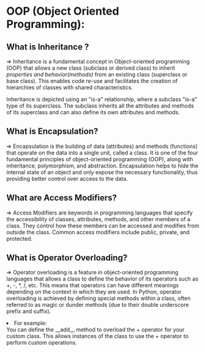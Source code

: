 # OOP (Object Oriented Programming):
## What is Inheritance ?  
  => Inheritance is a fundamental concept in Object-oriented programming (OOP) that allows a new class (subclass or derived class) to inherit *properties and 
  behavior(methods)* from an existing class (superclass or base class). This enables code re-use and facilitates the creation of hierarchies of classes with shared
  characteristics.

  Inheritance is depicted using an "is-a" relationship, where a subclass "is-a" type of its superclass. The subclass inherits all the attributes and methods of its 
  superclass and can also define its own attributes and methods.

## What is Encapsulation?
=> Encapsulation is the building of data (attributes) and methods (functions) that operate on the data into a single
unit, called a class. It is one of the four fundamental principles of object-oriented programming (OOP), along with
inheritance, polymorphism, and abstraction. Encapsulation helps to hide the internal state of an object and only expose the necessary functionality, thus providing better control over access to the data.

## What are Access Modifiers?
=> Access Modifiers are keywords in programming languages that specify the accessibility of classes, attributes, methods, and other members of a class. They control how these members can be accessed and modifies from outside the class. Common access modifiers include public, private, and protected.

## What is Operator Overloading?
=> Operator overloading is a feature in object-oriented programming languages that allows a class to define the behavior of its operators such as +, -, *, /, etc. This means that operators can have different meanings depending on the context in which they are used. In Python, operator overloading is achieved by defining special methods within a class, often referred to as magic or dunder methods (due to their double underscore prefix and suffix).

<li>For example:</li>
You can define the __add__ method to overload the + operator for your custom class. This allows instances of the class to use the + operator to perform custom operations.
